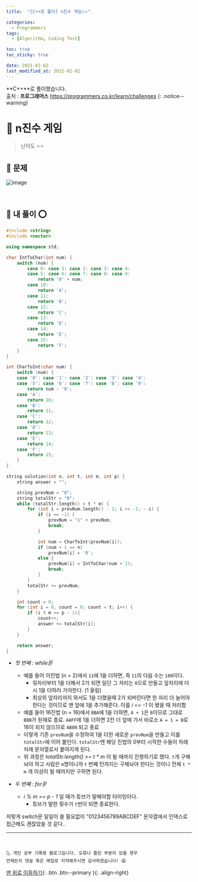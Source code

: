 ```yaml
---
title:  "[C++로 풀이] n진수 게임⭐⭐" 

categories:
  - Programmers
tags:
  - [Algorithm, Coding Test]

toc: true
toc_sticky: true

date: 2021-02-02
last_modified_at: 2021-02-02
---
```

**C++**로 풀이했습니다.  
출처 : **프로그래머스** <https://programmers.co.kr/learn/challenges>
{: .notice--warning}

# 📌 n진수 게임

> 난이도 ⭐⭐

## 🚀 문제

![image](https://user-images.githubusercontent.com/42318591/106495960-a9044700-64ff-11eb-82a8-aac55f2a194b.png)

<br>

## 🚀 내 풀이 ⭕

```cpp
#include <string>
#include <vector>

using namespace std;

char IntToChar(int num) {
    switch (num) {
        case 0: case 1: case 2: case 3: case 4:
        case 5: case 6: case 7: case 8: case 9:
            return '0' + num;
        case 10:
            return 'A';
        case 11:
            return 'B';
        case 12:
            return 'C';
        case 13:
            return 'D';
        case 14:
            return 'E';
        case 15:
            return 'F';
    }
}

int CharToInt(char num) {
    switch (num) {
    case '0': case '1': case '2': case '3': case '4':
    case '5': case '6': case '7': case '8': case '9':
        return num - '0';
    case 'A':
        return 10;
    case 'B':
        return 11;
    case 'C':
        return 12;
    case 'D':
        return 13;
    case 'E':
        return 14;
    case 'F':
        return 15;
    }
}

string solution(int n, int t, int m, int p) {
    string answer = "";

    string prevNum = "0";
    string totalStr = "0";
    while (totalStr.length() < t * m) {
        for (int i = prevNum.length() - 1; i >= -1; --i) {
            if (i == -1) {
                prevNum = "1" + prevNum;
                break;
            }

            int num = CharToInt(prevNum[i]);
            if (num + 1 == n) 
                prevNum[i] = '0';
            else {
                prevNum[i] = IntToChar(num + 1);
                break;
            }
        }
        totalStr += prevNum;
    }

    int count = 0;
    for (int i = 0, count = 0; count < t; i++) {
        if (i % m == p - 1){
            count++;
            answer += totalStr[i];
        }
    }

    return answer;
}
```

- *첫 번째 : while문*
  - 예를 들어 이진법 (n = 2)에서 `11`에 1을 더하면, 즉 `11`의 다음 수는 `100`이다. 
    - 뒷자리부터 1을 더해서 2가 되면 일단 그 자리는 `0`으로 만들고 앞자리에 다시 1을 더하러 가야한다. (1 올림)
    - 최상위 앞자리까지 와서도 1을 더했을때 2가 되버린다면 한 자리 더 늘어야 한다는 것이므로 맨 앞에 1을 추가해준다. 이를 *i == -1* 이 됐을 때 처리함
  - 예를 들어 16진법 (n = 16)에서 `BBA`에 1을 더하면, `A + 1`은 `B`이므로 그대로 `BBB`가 된채로 종료. `AAFF`에 1을 더하면 2칸 더 앞에 가서 비로소 `A = 1 = B`로 16이 되지 않으므로 `AB00` 되고 종료 
  - 이렇게 기존 `prevNum`을 수정하여 1을 더한 새로운 `prevNum`을 만들고 이를 `totalStr`에 이어 붙인다. `totalStr`엔 해당 진법의 0부터 시작한 수들이 차례차례 문자열로서 붙여지게 된다. 
  - 위 과정은 *totalStr.length() >= t * m* 이 될 때까지 진행하기로 했다. `t`개 구해놔야 하고 사람은 `m`명이니까 `t` 번째 턴까지는 구해놔야 한다는 것이니 전체 `t * m` 개 이상이 될 때까지만 구하면 된다. 


- *두 번째 : for문*
  - *i % m == p - 1* 일 때가 튜브가 말해야할 타이밍이다. 
    - 튜브가 말한 횟수가 `t`번이 되면 종료한다.


저렇게 switch문 일일이 쓸 필요없이 "0123456789ABCDEF" 문자열에서 인덱스로 접근해도 괜찮았을 것 같다..

***
<br>

    🌜 개인 공부 기록용 블로그입니다. 오류나 틀린 부분이 있을 경우 
    언제든지 댓글 혹은 메일로 지적해주시면 감사하겠습니다! 😄

[맨 위로 이동하기](#){: .btn .btn--primary }{: .align-right}